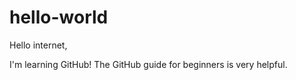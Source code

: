 # hello-world

Hello internet,

I'm learning GitHub! The GitHub guide for beginners is very helpful.
